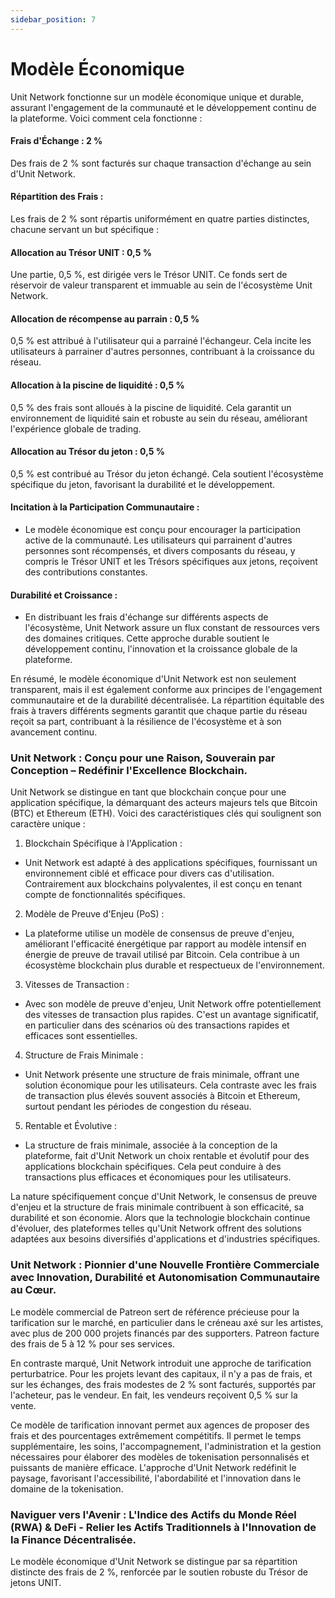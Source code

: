 ```yaml
---
sidebar_position: 7
---
```


# Modèle Économique

Unit Network fonctionne sur un modèle économique unique et durable, assurant l'engagement de la communauté et le développement continu de la plateforme. Voici comment cela fonctionne :

#### Frais d'Échange : 2 %

Des frais de 2 % sont facturés sur chaque transaction d'échange au sein d'Unit Network.

#### Répartition des Frais :

Les frais de 2 % sont répartis uniformément en quatre parties distinctes, chacune servant un but spécifique :

#### Allocation au Trésor UNIT : 0,5 %

Une partie, 0,5 %, est dirigée vers le Trésor UNIT. Ce fonds sert de réservoir de valeur transparent et immuable au sein de l'écosystème Unit Network.

#### Allocation de récompense au parrain : 0,5 %

0,5 % est attribué à l'utilisateur qui a parrainé l'échangeur. Cela incite les utilisateurs à parrainer d'autres personnes, contribuant à la croissance du réseau.

#### Allocation à la piscine de liquidité : 0,5 %

0,5 % des frais sont alloués à la piscine de liquidité. Cela garantit un environnement de liquidité sain et robuste au sein du réseau, améliorant l'expérience globale de trading.

#### Allocation au Trésor du jeton : 0,5 %

0,5 % est contribué au Trésor du jeton échangé. Cela soutient l'écosystème spécifique du jeton, favorisant la durabilité et le développement.

#### Incitation à la Participation Communautaire :

- Le modèle économique est conçu pour encourager la participation active de la communauté. Les utilisateurs qui parrainent d'autres personnes sont récompensés, et divers composants du réseau, y compris le Trésor UNIT et les Trésors spécifiques aux jetons, reçoivent des contributions constantes.

#### Durabilité et Croissance :

- En distribuant les frais d'échange sur différents aspects de l'écosystème, Unit Network assure un flux constant de ressources vers des domaines critiques. Cette approche durable soutient le développement continu, l'innovation et la croissance globale de la plateforme.

En résumé, le modèle économique d'Unit Network est non seulement transparent, mais il est également conforme aux principes de l'engagement communautaire et de la durabilité décentralisée. La répartition équitable des frais à travers différents segments garantit que chaque partie du réseau reçoit sa part, contribuant à la résilience de l'écosystème et à son avancement continu.

### Unit Network : Conçu pour une Raison, Souverain par Conception – Redéfinir l'Excellence Blockchain.

Unit Network se distingue en tant que blockchain conçue pour une application spécifique, la démarquant des acteurs majeurs tels que Bitcoin (BTC) et Ethereum (ETH). Voici des caractéristiques clés qui soulignent son caractère unique :

1. Blockchain Spécifique à l'Application :

- Unit Network est adapté à des applications spécifiques, fournissant un environnement ciblé et efficace pour divers cas d'utilisation. Contrairement aux blockchains polyvalentes, il est conçu en tenant compte de fonctionnalités spécifiques.

2. Modèle de Preuve d'Enjeu (PoS) :

- La plateforme utilise un modèle de consensus de preuve d'enjeu, améliorant l'efficacité énergétique par rapport au modèle intensif en énergie de preuve de travail utilisé par Bitcoin. Cela contribue à un écosystème blockchain plus durable et respectueux de l'environnement.

3. Vitesses de Transaction :

- Avec son modèle de preuve d'enjeu, Unit Network offre potentiellement des vitesses de transaction plus rapides. C'est un avantage significatif, en particulier dans des scénarios où des transactions rapides et efficaces sont essentielles.

4. Structure de Frais Minimale :

- Unit Network présente une structure de frais minimale, offrant une solution économique pour les utilisateurs. Cela contraste avec les frais de transaction plus élevés souvent associés à Bitcoin et Ethereum, surtout pendant les périodes de congestion du réseau.

5. Rentable et Évolutive :

- La structure de frais minimale, associée à la conception de la plateforme, fait d'Unit Network un choix rentable et évolutif pour des applications blockchain spécifiques. Cela peut conduire à des transactions plus efficaces et économiques pour les utilisateurs.

La nature spécifiquement conçue d'Unit Network, le consensus de preuve d'enjeu et la structure de frais minimale contribuent à son efficacité, sa durabilité et son économie. Alors que la technologie blockchain continue d'évoluer, des plateformes telles qu'Unit Network offrent des solutions adaptées aux besoins diversifiés d'applications et d'industries spécifiques.

### Unit Network : Pionnier d'une Nouvelle Frontière Commerciale avec Innovation, Durabilité et Autonomisation Communautaire au Cœur.

Le modèle commercial de Patreon sert de référence précieuse pour la tarification sur le marché, en particulier dans le créneau axé sur les artistes, avec plus de 200 000 projets financés par des supporters. Patreon facture des frais de 5 à 12 % pour ses services.

En contraste marqué, Unit Network introduit une approche de tarification perturbatrice. Pour les projets levant des capitaux, il n'y a pas de frais, et sur les échanges, des frais modestes de 2 % sont facturés, supportés par l'acheteur, pas le vendeur. En fait, les vendeurs reçoivent 0,5 % sur la vente.

Ce modèle de tarification innovant permet aux agences de proposer des frais et des pourcentages extrêmement compétitifs. Il permet le temps supplémentaire, les soins, l'accompagnement, l'administration et la gestion nécessaires pour élaborer des modèles de tokenisation personnalisés et puissants de manière efficace. L'approche d'Unit Network redéfinit le paysage, favorisant l'accessibilité, l'abordabilité et l'innovation dans le domaine de la tokenisation.

### Naviguer vers l'Avenir : L'Indice des Actifs du Monde Réel (RWA) & DeFi - Relier les Actifs Traditionnels à l'Innovation de la Finance Décentralisée.

Le modèle économique d'Unit Network se distingue par sa répartition distincte des frais de 2 %, renforcée par le soutien robuste du Trésor de jetons UNIT.
